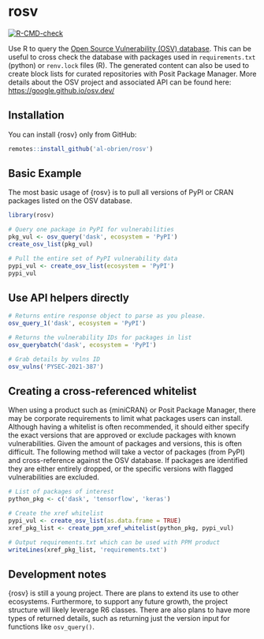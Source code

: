 
<!-- README.md is generated from README.Rmd. Please edit that file -->

# rosv

<!-- badges: start -->

[![R-CMD-check](https://github.com/al-obrien/rosv/actions/workflows/R-CMD-check.yaml/badge.svg)](https://github.com/al-obrien/rosv/actions/workflows/R-CMD-check.yaml)
<!-- badges: end -->

Use R to query the [Open Source Vulnerability (OSV)
database](https://osv.dev/). This can be useful to cross check the
database with packages used in `requirements.txt` (python) or
`renv.lock` files (R). The generated content can also be used to create
block lists for curated repositories with Posit Package Manager. More
details about the OSV project and associated API can be found here:
<https://google.github.io/osv.dev/>

## Installation

You can install {rosv} only from GitHub:

``` r
remotes::install_github('al-obrien/rosv')
```

## Basic Example

The most basic usage of {rosv} is to pull all versions of PyPI or CRAN
packages listed on the OSV database.

``` r
library(rosv)

# Query one package in PyPI for vulnerabilities
pkg_vul <- osv_query('dask', ecosystem = 'PyPI')
create_osv_list(pkg_vul)
```

``` r
# Pull the entire set of PyPI vulnerability data
pypi_vul <- create_osv_list(ecosystem = 'PyPI')
pypi_vul
```

## Use API helpers directly

``` r
# Returns entire response object to parse as you please.
osv_query_1('dask', ecosystem = 'PyPI')

# Returns the vulnerability IDs for packages in list
osv_querybatch('dask', ecosystem = 'PyPI')

# Grab details by vulns ID
osv_vulns('PYSEC-2021-387')
```

## Creating a cross-referenced whitelist

When using a product such as {miniCRAN} or Posit Package Manager, there
may be corporate requirements to limit what packages users can install.
Although having a whitelist is often recommended, it should either
specify the exact versions that are approved or exclude packages with
known vulnerabilities. Given the amount of packages and versions, this
is often difficult. The following method will take a vector of packages
(from PyPI) and cross-reference against the OSV database. If packages
are identified they are either entirely dropped, or the specific
versions with flagged vulnerabilities are excluded.

``` r
# List of packages of interest
python_pkg <- c('dask', 'tensorflow', 'keras')

# Create the xref whitelist
pypi_vul <- create_osv_list(as.data.frame = TRUE)
xref_pkg_list <- create_ppm_xref_whitelist(python_pkg, pypi_vul)

# Output requirements.txt which can be used with PPM product
writeLines(xref_pkg_list, 'requirements.txt')
```

## Development notes

{rosv} is still a young project. There are plans to extend its use to
other ecosystems. Furthermore, to support any future growth, the project
structure will likely leverage R6 classes. There are also plans to have
more types of returned details, such as returning just the version input
for functions like `osv_query()`.
